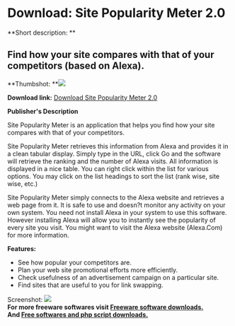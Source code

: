 # Download: Site Popularity Meter 2.0

**Short description: **

## Find how your site compares with that of your competitors (based on Alexa).

  
**Thumbshot: **![](http://www.freewarefiles.com/screenshot/sitepopmeter_md.gif)   
  
**Download link:** [Download Site Popularity Meter 2.0](http://freesoftwares.boysofts.com/Site-Popularity-Meter_program_19598.html)  
  

**Publisher's Description**  
  

Site Popularity Meter is an application that helps you find how your site
compares with that of your competitors.

Site Popularity Meter retrieves this information from Alexa and provides it in
a clean tabular display. Simply type in the URL, click Go and the software
will retrieve the ranking and the number of Alexa visits. All information is
displayed in a nice table. You can right click within the list for various
options. You may click on the list headings to sort the list (rank wise, site
wise, etc.)

Site Popularity Meter simply connects to the Alexa website and retrieves a web
page from it. It is safe to use and doesn?t monitor any activity on your own
system. You need not install Alexa in your system to use this software.
However installing Alexa will allow you to instantly see the popularity of
every site you visit. You might want to visit the Alexa website (Alexa.Com)
for more information.

**Features:**

  * See how popular your competitors are. 
  * Plan your web site promotional efforts more efficiently. 
  * Check usefulness of an advertisement campaign on a particular site. 
  * Find sites that are useful to you for link swapping. 

  
  
Screenshot: ![](http://www.freewarefiles.com/screenshot/sitepopmeter.gif)  
**For more freeware softwares visit [Freeware software downloads.](http://freesoftwares.boysofts.com/)**   
**And [Free softwares and php script downloads.](http://www.boysofts.com/)**

